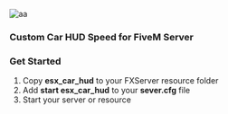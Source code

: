 ![aa](https://cdn.discordapp.com/attachments/958744234733756507/981258733172711514/unknown.png)
### Custom Car HUD Speed for FiveM Server


### Get Started
1) Copy **esx_car_hud** to your FXServer resource folder
2) Add **start esx_car_hud** to your **sever.cfg** file
3) Start your server or resource

